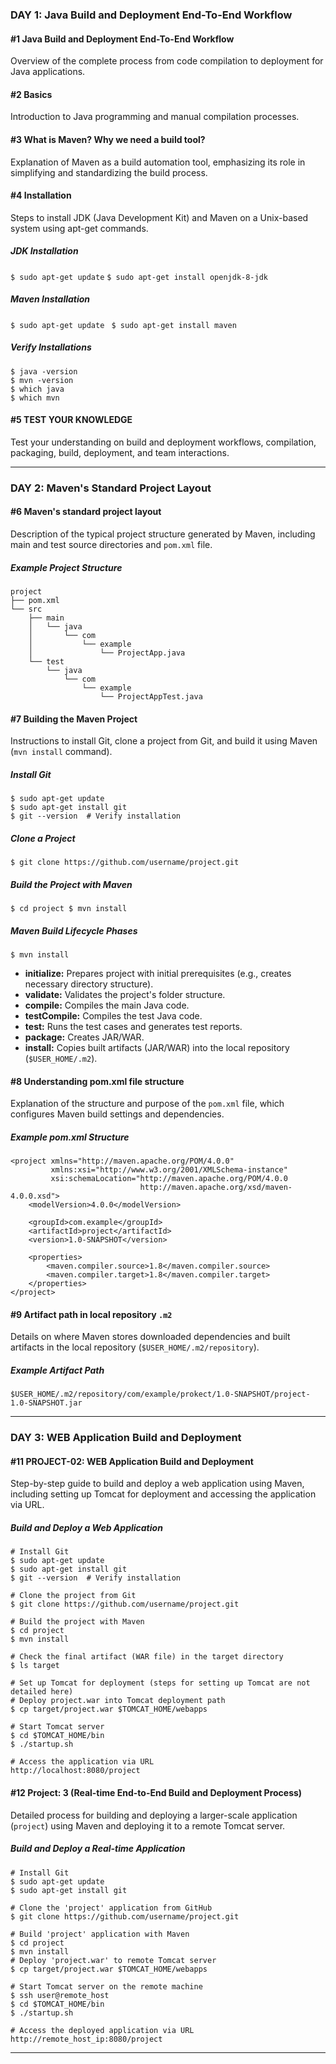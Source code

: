 ### DAY 1: Java Build and Deployment End-To-End Workflow

#### #1 Java Build and Deployment End-To-End Workflow
Overview of the complete process from code compilation to deployment for Java applications.

#### #2 Basics
Introduction to Java programming and manual compilation processes.

#### #3 What is Maven? Why we need a build tool?
Explanation of Maven as a build automation tool, emphasizing its role in simplifying and standardizing the build process.

#### #4 Installation
Steps to install JDK (Java Development Kit) and Maven on a Unix-based system using apt-get commands.

##### JDK Installation
`$ sudo apt-get update`
`$ sudo apt-get install openjdk-8-jdk`

##### Maven Installation
`$ sudo apt-get update `
`$ sudo apt-get install maven`

##### Verify Installations
```
$ java -version 
$ mvn -version 
$ which java 
$ which mvn
```
#### #5 TEST YOUR KNOWLEDGE

Test your understanding on build and deployment workflows, compilation, packaging, build, deployment, and team interactions.

---

### DAY 2: Maven's Standard Project Layout

#### #6 Maven's standard project layout

Description of the typical project structure generated by Maven, including main and test source directories and `pom.xml` file.

##### Example Project Structure
```
project
├── pom.xml
└── src
    ├── main
    │   └── java
    │       └── com
    │           └── example
    │               └── ProjectApp.java
    └── test
        └── java
            └── com
                └── example
                    └── ProjectAppTest.java

```
#### #7 Building the Maven Project

Instructions to install Git, clone a project from Git, and build it using Maven (`mvn install` command).

##### Install Git
```
$ sudo apt-get update
$ sudo apt-get install git
$ git --version  # Verify installation

```

##### Clone a Project
`$ git clone https://github.com/username/project.git`

##### Build the Project with Maven
`$ cd project $ mvn install`

##### Maven Build Lifecycle Phases
`$ mvn install`

- **initialize:** Prepares project with initial prerequisites (e.g., creates necessary directory structure).
- **validate:** Validates the project's folder structure.
- **compile:** Compiles the main Java code.
- **testCompile:** Compiles the test Java code.
- **test:** Runs the test cases and generates test reports.
- **package:** Creates JAR/WAR.
- **install:** Copies built artifacts (JAR/WAR) into the local repository (`$USER_HOME/.m2`).

#### #8 Understanding pom.xml file structure

Explanation of the structure and purpose of the `pom.xml` file, which configures Maven build settings and dependencies.

##### Example pom.xml Structure
```
<project xmlns="http://maven.apache.org/POM/4.0.0"
         xmlns:xsi="http://www.w3.org/2001/XMLSchema-instance"
         xsi:schemaLocation="http://maven.apache.org/POM/4.0.0
                             http://maven.apache.org/xsd/maven-4.0.0.xsd">
    <modelVersion>4.0.0</modelVersion>
    
    <groupId>com.example</groupId>
    <artifactId>project</artifactId>
    <version>1.0-SNAPSHOT</version>
    
    <properties>
        <maven.compiler.source>1.8</maven.compiler.source>
        <maven.compiler.target>1.8</maven.compiler.target>
    </properties>
</project>

```

#### #9 Artifact path in local repository `.m2`

Details on where Maven stores downloaded dependencies and built artifacts in the local repository (`$USER_HOME/.m2/repository`).

##### Example Artifact Path
`$USER_HOME/.m2/repository/com/example/prokect/1.0-SNAPSHOT/project-1.0-SNAPSHOT.jar`

---

### DAY 3: WEB Application Build and Deployment

#### #11 PROJECT-02: WEB Application Build and Deployment

Step-by-step guide to build and deploy a web application using Maven, including setting up Tomcat for deployment and accessing the application via URL.

##### Build and Deploy a Web Application
```
# Install Git
$ sudo apt-get update
$ sudo apt-get install git
$ git --version  # Verify installation

# Clone the project from Git
$ git clone https://github.com/username/project.git

# Build the project with Maven
$ cd project
$ mvn install

# Check the final artifact (WAR file) in the target directory
$ ls target

# Set up Tomcat for deployment (steps for setting up Tomcat are not detailed here)
# Deploy project.war into Tomcat deployment path
$ cp target/project.war $TOMCAT_HOME/webapps

# Start Tomcat server
$ cd $TOMCAT_HOME/bin
$ ./startup.sh

# Access the application via URL
http://localhost:8080/project

```

#### #12 Project: 3 (Real-time End-to-End Build and Deployment Process)

Detailed process for building and deploying a larger-scale application (`project`) using Maven and deploying it to a remote Tomcat server.

##### Build and Deploy a Real-time Application
```
# Install Git
$ sudo apt-get update
$ sudo apt-get install git

# Clone the 'project' application from GitHub
$ git clone https://github.com/username/project.git

# Build 'project' application with Maven
$ cd project
$ mvn install
# Deploy 'project.war' to remote Tomcat server
$ cp target/project.war $TOMCAT_HOME/webapps

# Start Tomcat server on the remote machine
$ ssh user@remote_host
$ cd $TOMCAT_HOME/bin
$ ./startup.sh

# Access the deployed application via URL
http://remote_host_ip:8080/project
```

---